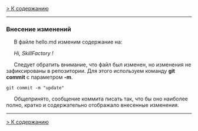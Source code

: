 [> К содержанию](./readme.md)

---

### Внесение изменений

&ensp;&ensp;&ensp;В файле hello.md изменим содержание на:

&ensp;&ensp;&ensp;_Hi, SkillFactory !_

&ensp;&ensp;&ensp;Следует обратить внимание, что файл был изменен, но изменения не зафиксированы в репозитории. Для этого используем команду __git commit__ с параметром **-m**. 

```bash=
git commit -m "update"
```

&ensp;&ensp;&ensp;Общепринято, сообщение коммита писать так, что бы оно наиболее полно, кратко и содержательно отображало внесенные изменения.

---

[> К содержанию](./readme.md)